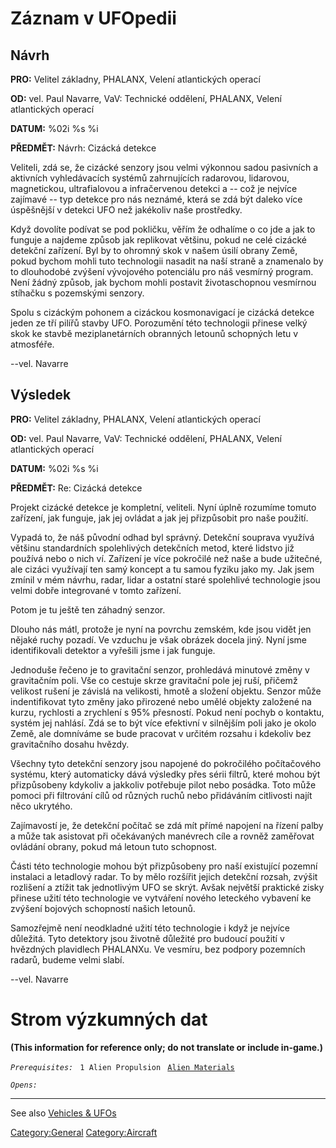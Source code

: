 # Záznam v UFOpedii

## Návrh

**PRO:** Velitel základny, PHALANX, Velení atlantických operací

**OD:** vel. Paul Navarre, VaV: Technické oddělení, PHALANX, Velení
atlantických operací

**DATUM:** %02i %s %i

**PŘEDMĚT:** Návrh: Cizácká detekce

Veliteli, zdá se, že cizácké senzory jsou velmi výkonnou sadou pasivních
a aktivních vyhledávacích systémů zahrnujících radarovou, lidarovou,
magnetickou, ultrafialovou a infračervenou detekci a -- což je nejvíce
zajímavé -- typ detekce pro nás neznámé, která se zdá být daleko více
úspěšnější v detekci UFO než jakékoliv naše prostředky.

Když dovolíte podívat se pod pokličku, věřím že odhalíme o co jde a jak
to funguje a najdeme způsob jak replikovat většinu, pokud ne celé
cizácké detekční zařízení. Byl by to ohromný skok v našem úsilí obrany
Země, pokud bychom mohli tuto technologii nasadit na naší straně a
znamenalo by to dlouhodobé zvýšení vývojového potenciálu pro náš
vesmírný program. Není žádný způsob, jak bychom mohli postavit
životaschopnou vesmírnou stíhačku s pozemskými senzory.

Spolu s cizáckým pohonem a cizáckou kosmonavigací je cizácká detekce
jeden ze tří pilířů stavby UFO. Porozumění této technologii přinese
velký skok ke stavbě meziplanetárních obranných letounů schopných letu v
atmosféře.

--vel. Navarre

## Výsledek

**PRO:** Velitel základny, PHALANX, Velení atlantických operací

**OD:** vel. Paul Navarre, VaV: Technické oddělení, PHALANX, Velení
atlantických operací

**DATUM:** %02i %s %i

**PŘEDMĚT:** Re: Cizácká detekce

Projekt cizácké detekce je kompletní, veliteli. Nyní úplně rozumíme
tomuto zařízení, jak funguje, jak jej ovládat a jak jej přizpůsobit pro
naše použití.

Vypadá to, že náš původní odhad byl správný. Detekční souprava využívá
většinu standardních spolehlivých detekčních metod, které lidstvo již
používá nebo o nich ví. Zařízení je více pokročilé než naše a bude
užitečné, ale cizáci využívají ten samý koncept a tu samou fyziku jako
my. Jak jsem zmínil v mém návrhu, radar, lidar a ostatní staré
spolehlivé technologie jsou velmi dobře integrované v tomto zařízení.

Potom je tu ještě ten záhadný senzor.

Dlouho nás mátl, protože je nyní na povrchu zemském, kde jsou vidět jen
nějaké ruchy pozadí. Ve vzduchu je však obrázek docela jiný. Nyní jsme
identifikovali detektor a vyřešili jsme i jak funguje.

Jednoduše řečeno je to gravitační senzor, prohledává minutové změny v
gravitačním poli. Vše co cestuje skrze gravitační pole jej ruší, přičemž
velikost rušení je závislá na velikosti, hmotě a složení objektu. Senzor
může indentifikovat tyto změny jako přirozené nebo umělé objekty
založené na kurzu, rychlosti a zrychlení s 95% přesností. Pokud není
pochyb o kontaktu, systém jej nahlásí. Zdá se to být více efektivní v
silnějším poli jako je okolo Země, ale domníváme se bude pracovat v
určitém rozsahu i kdekoliv bez gravitačního dosahu hvězdy.

Všechny tyto detekční senzory jsou napojené do pokročilého počítačového
systému, který automaticky dává výsledky přes sérii filtrů, které mohou
být přizpůsobeny kdykoliv a jakkoliv potřebuje pilot nebo posádka. Toto
může pomoci při filtrování cílů od různých ruchů nebo přidáváním
citlivosti najít něco ukrytého.

Zajímavostí je, že detekční počítač se zdá mít přímé napojení na řízení
palby a může tak asistovat při očekávaných manévrech cíle a rovněž
zaměřovat ovládání obrany, pokud má letoun tuto schopnost.

Části této technologie mohou být přizpůsobeny pro naší existující
pozemní instalaci a letadlový radar. To by mělo rozšířit jejich detekční
rozsah, zvýšit rozlišení a ztížit tak jednotlivým UFO se skrýt. Avšak
největší praktické zisky přinese užití této technologie ve vytváření
nového leteckého vybavení ke zvýšení bojových schopností našich letounů.

Samozřejmě není neodkladné užití této technologie i když je nejvíce
důležitá. Tyto detektory jsou životně důležité pro budoucí použití v
hvězdných plavidlech PHALANXu. Ve vesmíru, bez podpory pozemních radarů,
budeme velmi slabí.

--vel. Navarre

# Strom výzkumných dat

**(This information for reference only; do not translate or include
in-game.)**

*`Prerequisites:`*
` 1 Alien Propulsion`
` `[`Alien Materials`](Research/Alien_Materials "wikilink")

*`Opens:`*

------------------------------------------------------------------------

See also [Vehicles & UFOs](Vehicles_&_UFOs "wikilink")

[Category:General](Category:General "wikilink")
[Category:Aircraft](Category:Aircraft "wikilink")